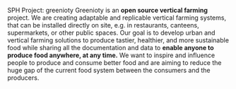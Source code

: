 SPH Project: greenioty
Greenioty is an __open source vertical farming__ project. We are creating adaptable and replicable vertical farming systems, that can be installed directly on site, e.g. in restaurants, canteens, supermarkets, or other public spaces. Our goal is to develop urban and vertical farming solutions to produce tastier, healthier, and more sustainable food while sharing all the documentation and data to __enable anyone to produce food anywhere, at any time.__ We want to inspire and influence people to produce and consume better food and are aiming to reduce the huge gap of the current food system between the consumers and the producers.
